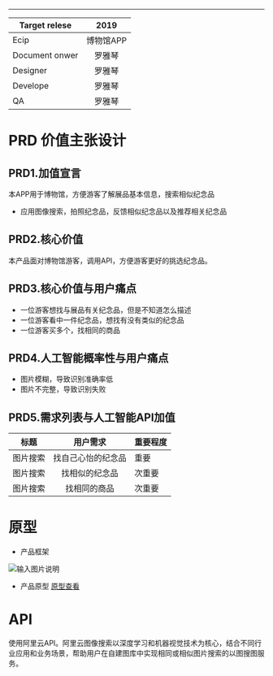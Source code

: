---
Target relese|2019
---|:--:
Ecip|博物馆APP
Document onwer|罗雅琴
Designer|罗雅琴
Develope|罗雅琴
QA|罗雅琴

# PRD 价值主张设计
## PRD1.加值宣言
本APP用于博物馆，方便游客了解展品基本信息，搜索相似纪念品
- 应用图像搜索，拍照纪念品，反馈相似纪念品以及推荐相关纪念品

## PRD2.核心价值
本产品面对博物馆游客，调用API，方便游客更好的挑选纪念品。

## PRD3.核心价值与用户痛点
- 一位游客想找与展品有关纪念品，但是不知道怎么描述
- 一位游客看中一件纪念品，想找有没有类似的纪念品
- 一位游客买多个，找相同的商品

## PRD4.人工智能概率性与用户痛点
- 图片模糊，导致识别准确率低
- 图片不完整，导致识别失败

## PRD5.需求列表与人工智能API加值
标题|用户需求|重要程度
---|:--:|---
图片搜索|找自己心怡的纪念品|重要
图片搜索|找相似的纪念品|次重要
图片搜索|找相同的商品|次重要

# 原型
- 产品框架

![输入图片说明](https://images.gitee.com/uploads/images/2019/1217/132649_c0422e3e_1531930.png)

- 产品原型
[原型查看](http://nfunm063.gitee.io/museum_app_prototype)

# API 
使用阿里云API。阿里云图像搜索以深度学习和机器视觉技术为核心，结合不同行业应用和业务场景，帮助用户在自建图库中实现相同或相似图片搜索的以图搜图服务。
